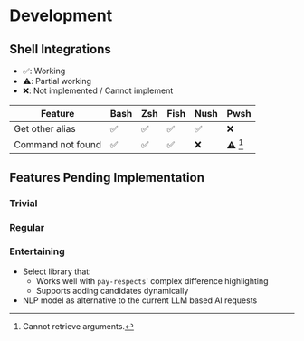 # Development

## Shell Integrations

- ✅: Working
- ⚠️: Partial working
- ❌: Not implemented / Cannot implement

| Feature           | Bash | Zsh | Fish | Nush | Pwsh   |
|-------------------|------|-----|------|------|--------|
| Get other alias   | ✅   | ✅  | ✅   | ✅   | ❌     |
| Command not found | ✅   | ✅  | ✅   | ❌   | ⚠️ [^1] |

[^1]: Cannot retrieve arguments.

## Features Pending Implementation

### Trivial

### Regular

### Entertaining

- Select library that:
	- Works well with `pay-respects`' complex difference highlighting
	- Supports adding candidates dynamically
- NLP model as alternative to the current LLM based AI requests

